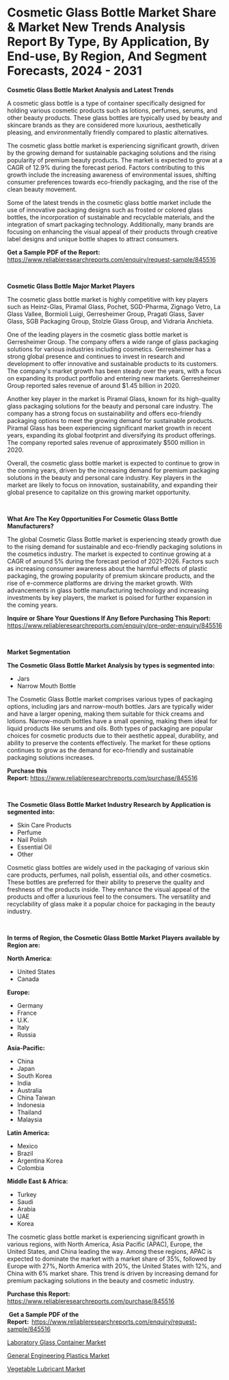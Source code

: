 <p><h1>Cosmetic Glass Bottle Market Share & Market New Trends Analysis Report By Type, By Application, By End-use, By Region, And Segment Forecasts, 2024 - 2031</h1></p><p><strong>Cosmetic Glass Bottle Market Analysis and Latest Trends</strong></p>
<p><p>A cosmetic glass bottle is a type of container specifically designed for holding various cosmetic products such as lotions, perfumes, serums, and other beauty products. These glass bottles are typically used by beauty and skincare brands as they are considered more luxurious, aesthetically pleasing, and environmentally friendly compared to plastic alternatives.</p><p>The cosmetic glass bottle market is experiencing significant growth, driven by the growing demand for sustainable packaging solutions and the rising popularity of premium beauty products. The market is expected to grow at a CAGR of 12.9% during the forecast period. Factors contributing to this growth include the increasing awareness of environmental issues, shifting consumer preferences towards eco-friendly packaging, and the rise of the clean beauty movement.</p><p>Some of the latest trends in the cosmetic glass bottle market include the use of innovative packaging designs such as frosted or colored glass bottles, the incorporation of sustainable and recyclable materials, and the integration of smart packaging technology. Additionally, many brands are focusing on enhancing the visual appeal of their products through creative label designs and unique bottle shapes to attract consumers.</p></p>
<p><strong>Get a Sample PDF of the Report:&nbsp;</strong> <a href="https://www.reliableresearchreports.com/enquiry/request-sample/845516">https://www.reliableresearchreports.com/enquiry/request-sample/845516</a></p>
<p>&nbsp;</p>
<p><strong>Cosmetic Glass Bottle Major Market Players</strong></p>
<p><p>The cosmetic glass bottle market is highly competitive with key players such as Heinz-Glas, Piramal Glass, Pochet, SGD-Pharma, Zignago Vetro, La Glass Vallee, Bormioli Luigi, Gerresheimer Group, Pragati Glass, Saver Glass, SGB Packaging Group, Stolzle Glass Group, and Vidraria Anchieta.</p><p>One of the leading players in the cosmetic glass bottle market is Gerresheimer Group. The company offers a wide range of glass packaging solutions for various industries including cosmetics. Gerresheimer has a strong global presence and continues to invest in research and development to offer innovative and sustainable products to its customers. The company's market growth has been steady over the years, with a focus on expanding its product portfolio and entering new markets. Gerresheimer Group reported sales revenue of around $1.45 billion in 2020.</p><p>Another key player in the market is Piramal Glass, known for its high-quality glass packaging solutions for the beauty and personal care industry. The company has a strong focus on sustainability and offers eco-friendly packaging options to meet the growing demand for sustainable products. Piramal Glass has been experiencing significant market growth in recent years, expanding its global footprint and diversifying its product offerings. The company reported sales revenue of approximately $500 million in 2020.</p><p>Overall, the cosmetic glass bottle market is expected to continue to grow in the coming years, driven by the increasing demand for premium packaging solutions in the beauty and personal care industry. Key players in the market are likely to focus on innovation, sustainability, and expanding their global presence to capitalize on this growing market opportunity.</p></p>
<p>&nbsp;</p>
<p><strong>What Are The Key Opportunities For Cosmetic Glass Bottle Manufacturers?</strong></p>
<p><p>The global Cosmetic Glass Bottle market is experiencing steady growth due to the rising demand for sustainable and eco-friendly packaging solutions in the cosmetics industry. The market is expected to continue growing at a CAGR of around 5% during the forecast period of 2021-2026. Factors such as increasing consumer awareness about the harmful effects of plastic packaging, the growing popularity of premium skincare products, and the rise of e-commerce platforms are driving the market growth. With advancements in glass bottle manufacturing technology and increasing investments by key players, the market is poised for further expansion in the coming years.</p></p>
<p><strong>Inquire or Share Your Questions If Any Before Purchasing This Report:</strong> <a href="https://www.reliableresearchreports.com/enquiry/pre-order-enquiry/845516">https://www.reliableresearchreports.com/enquiry/pre-order-enquiry/845516</a></p>
<p>&nbsp;</p>
<p><strong>Market Segmentation</strong></p>
<p><strong>The Cosmetic Glass Bottle Market Analysis by types is segmented into:</strong></p>
<p><ul><li>Jars</li><li>Narrow Mouth Bottle</li></ul></p>
<p><p>The Cosmetic Glass Bottle market comprises various types of packaging options, including jars and narrow-mouth bottles. Jars are typically wider and have a larger opening, making them suitable for thick creams and lotions. Narrow-mouth bottles have a small opening, making them ideal for liquid products like serums and oils. Both types of packaging are popular choices for cosmetic products due to their aesthetic appeal, durability, and ability to preserve the contents effectively. The market for these options continues to grow as the demand for eco-friendly and sustainable packaging solutions increases.</p></p>
<p><strong>Purchase this Report:&nbsp;</strong><a href="https://www.reliableresearchreports.com/purchase/845516">https://www.reliableresearchreports.com/purchase/845516</a></p>
<p>&nbsp;</p>
<p><strong>The Cosmetic Glass Bottle Market Industry Research by Application is segmented into:</strong></p>
<p><ul><li>Skin Care Products</li><li>Perfume</li><li>Nail Polish</li><li>Essential Oil</li><li>Other</li></ul></p>
<p><p>Cosmetic glass bottles are widely used in the packaging of various skin care products, perfumes, nail polish, essential oils, and other cosmetics. These bottles are preferred for their ability to preserve the quality and freshness of the products inside. They enhance the visual appeal of the products and offer a luxurious feel to the consumers. The versatility and recyclability of glass make it a popular choice for packaging in the beauty industry.</p></p>
<p>&nbsp;</p>
<p><strong>In terms of Region, the Cosmetic Glass Bottle Market Players available by Region are:</strong></p>
<p>
    <p> <strong> North America: </strong>
        <ul>
            <li>United States</li>
            <li>Canada</li>
        </ul>
        </p> 
    <p> <strong> Europe: </strong>
        <ul>
            <li>Germany</li>
            <li>France</li>
            <li>U.K.</li>
            <li>Italy</li>
            <li>Russia</li>
        </ul>
        </p> 
    <p> <strong> Asia-Pacific: </strong>
        <ul>
            <li>China</li>
            <li>Japan</li>
            <li>South Korea</li>
            <li>India</li>
            <li>Australia</li>
            <li>China Taiwan</li>
            <li>Indonesia</li>
            <li>Thailand</li>
            <li>Malaysia</li>
        </ul>
        </p> 
    <p> <strong> Latin America: </strong>
        <ul>
            <li>Mexico</li>
            <li>Brazil</li>
            <li>Argentina Korea</li>
            <li>Colombia</li>
        </ul>
        </p> 
    <p> <strong> Middle East & Africa: </strong>
        <ul>
            <li>Turkey</li>
            <li>Saudi</li>
            <li>Arabia</li>
            <li>UAE</li>
            <li>Korea</li>
        </ul>
    </p>
    </p>
<p><p>The cosmetic glass bottle market is experiencing significant growth in various regions, with North America, Asia Pacific (APAC), Europe, the United States, and China leading the way. Among these regions, APAC is expected to dominate the market with a market share of 35%, followed by Europe with 27%, North America with 20%, the United States with 12%, and China with 6% market share. This trend is driven by increasing demand for premium packaging solutions in the beauty and cosmetic industry.</p></p>
<p><strong>Purchase this Report: </strong><a href="https://www.reliableresearchreports.com/purchase/845516">https://www.reliableresearchreports.com/purchase/845516</a></p>
<p>&nbsp;<strong>Get a Sample PDF of the Report:&nbsp;&nbsp;</strong><a href="https://www.reliableresearchreports.com/enquiry/request-sample/845516">https://www.reliableresearchreports.com/enquiry/request-sample/845516</a></p>
<p><strong></strong></p>
<p><p><a href="https://github.com/yemakinde/Market-Research-Report-List-1/blob/main/laboratory-glass-container-market.md">Laboratory Glass Container Market</a></p><p><a href="https://github.com/jsmusil/Market-Research-Report-List-2/blob/main/general-engineering-plastics-market.md">General Engineering Plastics Market</a></p><p><a href="https://github.com/bmorecock/Market-Research-Report-List-2/blob/main/vegetable-lubricant-market.md">Vegetable Lubricant Market</a></p></p>